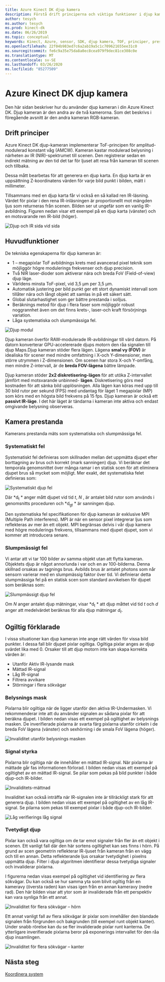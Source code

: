 ```yaml
---
title: Azure Kinect DK djup kamera
description: Förstå drift principerna och viktiga funktioner i djup kameran i din Azure Kinect DK.
author: tesych
ms.author: tesych
ms.prod: kinect-dk
ms.date: 06/26/2019
ms.topic: conceptual
keywords: Kinect, Azure, sensor, SDK, djup kamera, TOF, principer, prestanda, ogiltighet
ms.openlocfilehash: 22f04b983ed7c6a2ab19a5c1c709621655ee31c0
ms.sourcegitcommit: fe6c9a35e75da8a0ec8cea979f9dec81ce308c0e
ms.translationtype: MT
ms.contentlocale: sv-SE
ms.lasthandoff: 03/26/2020
ms.locfileid: "85277509"
---
```

# <a name="azure-kinect-dk-depth-camera"></a>Azure Kinect DK djup kamera

Den här sidan beskriver hur du använder djup kameran i din Azure Kinect DK. Djup kameran är den andra av de två kamerorna. Som det beskrivs i föregående avsnitt är den andra kameran RGB-kameran.  

## <a name="operating-principles"></a>Drift principer

Azure Kinect DK djup-kameran implementerar ToF-principen för amplitud-modulerad konstant våg (AMCW). Kameran kastar modulerad belysning i närheten av IR (NIR)-spektrumet till scenen. Den registrerar sedan en indirekt mätning av den tid det tar för ljuset att resa från kameran till scenen och tillbaka.

Dessa mått bearbetas för att generera en djup karta. En djup karta är en uppsättning Z-koordinatens värden för varje bild punkt i bilden, mätt i millimeter.

Tillsammans med en djup karta får vi också en så kallad ren IR-läsning. Värdet för pixlar i den rena IR-inläsningen är proportionellt mot mängden ljus som returneras från scenen. Bilden ser ut ungefär som en vanlig IR-avbildning. Figuren nedan visar ett exempel på en djup karta (vänster) och en motsvarande ren IR-bild (höger).

![Djup och IR sida vid sida](./media/concepts/depth-camera-depth-ir.png)

## <a name="key-features"></a>Huvudfunktioner

De tekniska egenskaperna för djup kameran är:

- 1 – megapixlar ToF avbildnings krets med avancerad pixel teknik som möjliggör högre modulerings frekvenser och djup precision.
- Två NIR laser-dioder som aktiverar nära och breda FoV (Field-of-view) djup läge.
- Världens minsta ToF-pixel, vid 3,5 μm per 3,5 μm.
- Automatisk justering per bild punkt ger ett stort dynamiskt intervall som tillåter nära och långt objekt att samlas in på ett säkert sätt.
- Global slutarhastighet som ger bättre prestanda i solljus.
- Beräknings metod för djup i flera faser som möjliggör robust noggrannhet även om det finns krets-, laser-och kraft försörjnings variation.
- Låga systematiska och slumpmässiga fel.

![Djup modul](./media/concepts/depth-camera-depth-module.jpg)

Djup kameran överför RAW-modulerade IR-avbildningar till värd datorn. På datorn konverterar GPU-accelererade djups motorn den råa signalen till djup Maps.Djup kameran stöder flera lägen. Lägena **smal vy (FOV)** är idealiska för scener med mindre omfattning i X-och Y-dimensioner, men större utrymmen i Z-dimensionen. Om scenen har stora X-och Y-omfång, men mindre Z-intervall, är de **breda FOV-lägena** bättre lämpade.

Djup kameran stöder **2x2 diskretisering-lägen** för att utöka Z-intervallet jämfört med motsvarande unbinned- **lägen**. Diskretisering görs med kostnaden för att sänka bild upplösningen. Alla lägen kan köras med upp till 30 bild rutor per sekund (FPS) med undantag för läget 1 megapixlar (MP) som körs med en högsta bild frekvens på 15 fps. Djup kameran är också ett **passivt IR-läge**. I det här läget är tändarna i kameran inte aktiva och endast omgivande belysning observeras.

## <a name="camera-performance"></a>Kamera prestanda

Kamerans prestanda mäts som systematiska och slumpmässiga fel.

### <a name="systematic-error"></a>Systematiskt fel

Systematiskt fel definieras som skillnaden mellan det uppmätta djupet efter borttagning av brus och korrekt (mark sanningen) djup. Vi beräknar det temporala genomsnittet över många ramar i en statisk scen för att eliminera djupet brus så mycket som möjligt. Mer exakt, det systematiska felet definieras som:

![Systematiskt djup fel](./media/concepts/depth-camera-systematic-error.png)

Där *d<sub>t</sub> * anger mått djupet vid tid *t*, *N* , är antalet bild rutor som används i genomsnitts proceduren och *d<sub>gt</sub> * är sanningen djup.

Den systematiska fel specifikationen för djup kameran är exklusive MPI (Multiple Path interferens). MPI är när en sensor pixel integrerar ljus som reflekteras av mer än ett objekt. MPI begränsas delvis i vår djup kamera med högre modulerings frekvens, tillsammans med djupet djupet, som vi kommer att introducera senare.

### <a name="random-error"></a>Slumpmässigt fel

Vi antar att vi tar 100 bilder av samma objekt utan att flytta kameran. Objektets djup är något annorlunda i var och en av 100-bilderna. Denna skillnad orsakas av tagnings brus. Avbilds brus är antalet photons som når sensorn varierar med en slumpmässig faktor över tid. Vi definierar detta slumpmässiga fel på en statisk scen som standard avvikelsen för djupet som beräknas som:

![Slumpmässigt djup fel](./media/concepts/depth-camera-random-error.png)

Om *N* anger antalet djup mätningar, visar *d<sub>t</sub> * att djup måttet vid tid *t* och *d* anger att medelvärdet beräknas för alla djup mätningar *d<sub>t</sub>*.

## <a name="invalidation"></a>Ogiltig förklarade

I vissa situationer kan djup kameran inte ange rätt värden för vissa bild punkter. I dessa fall blir djupet pixlar ogiltiga. Ogiltiga pixlar anges av djup svärdet lika med 0. Orsaker till att djup motorn inte kan skapa korrekta värden är:

- Utanför Aktiv IR-lysande mask
- Mättad IR-signal
- Låg IR-signal
- Filtrera avvikare
- Störningar i flera sökvägar

### <a name="illumination-mask"></a>Belysnings mask

Pixlarna blir ogiltiga när de ligger utanför den aktiva IR-Undermasken. Vi rekommenderar inte att du använder signalen av sådana pixlar för att beräkna djupet. I bilden nedan visas ett exempel på ogiltighet av belysnings masken. De inverifierade pixlarna är svarta färg pixlarna utanför cirkeln i de breda FoV lägena (vänster) och sexhörning i de smala FoV lägena (höger).

![Invaliditet utanför belysnings masken](./media/concepts/depth-camera-invalidation-illumination-mask.png)

### <a name="signal-strength"></a>Signal styrka

Pixlarna blir ogiltiga när de innehåller en mättad IR-signal. När pixlarna är mättade går fas informationen förlorad. I bilden nedan visas ett exempel på ogiltighet av en mättad IR-signal. Se pilar som pekas på bild punkter i både djup-och IR-bilder.

![Invaliditets-mättnad](./media/concepts/depth-camera-invalidation-saturation.png)

Invaliditet kan också inträffa när IR-signalen inte är tillräckligt stark för att generera djup. I bilden nedan visas ett exempel på ogiltighet av en låg IR-signal. Se pilarna som pekas till exempel pixlar i både djup-och IR-bilder.

![Låg verifierings låg signal](./media/concepts/depth-camera-invalidation-low-signal.png)

### <a name="ambiguous-depth"></a>Tvetydigt djup

Pixlar kan också vara ogiltiga om de tar emot signaler från fler än ett objekt i scenen. Ett vanligt fall där den här sortens ogiltighet kan ses finns i hörn.  På grund av scen geometrin reflekterar IR-ljuset från kameran från en vägg och till en annan. Detta reflekterande ljus orsakar tvetydighet i pixelns uppmätta djup. Filter i djup algoritmen identifierar dessa tvetydiga signaler och invaliderar pixlarna.

I figurerna nedan visas exempel på ogiltighet vid identifiering av flera sökvägar. Du kan också se hur samma yta som blivit ogiltig från en kameravy (översta raden) kan visas igen från en annan kameravy (nedre rad). Den här bilden visar att ytor som är invaliderade från ett perspektiv kan vara synliga från ett annat.

![Invaliditet för flera sökvägar – hörn](./media/concepts/depth-camera-invalidation-multipath.png)

Ett annat vanligt fall av flera sökvägar är pixlar som innehåller den blandade signalen från förgrunden och bakgrunden (till exempel runt objekt kanter). Under snabb rörelse kan du se fler invaliderade pixlar runt kanterna. De ytterligare inverifierade pixlarna beror på exponerings intervallet för den råa djup insamlingen.

![Invaliditet för flera sökvägar – kanter](./media/concepts/depth-camera-invalidation-edge.png)

## <a name="next-steps"></a>Nästa steg

[Koordinera system](coordinate-systems.md)

